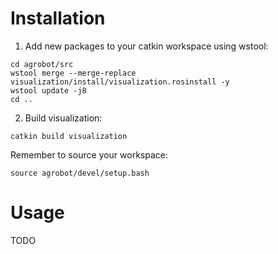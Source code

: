 # Installation

1. Add new packages to your catkin workspace using wstool:
```
cd agrobot/src
wstool merge --merge-replace visualization/install/visualization.rosinstall -y
wstool update -j8
cd ..
```

2. Build visualization:
```
catkin build visualization
```

Remember to source your workspace:
```
source agrobot/devel/setup.bash
```

# Usage

TODO
